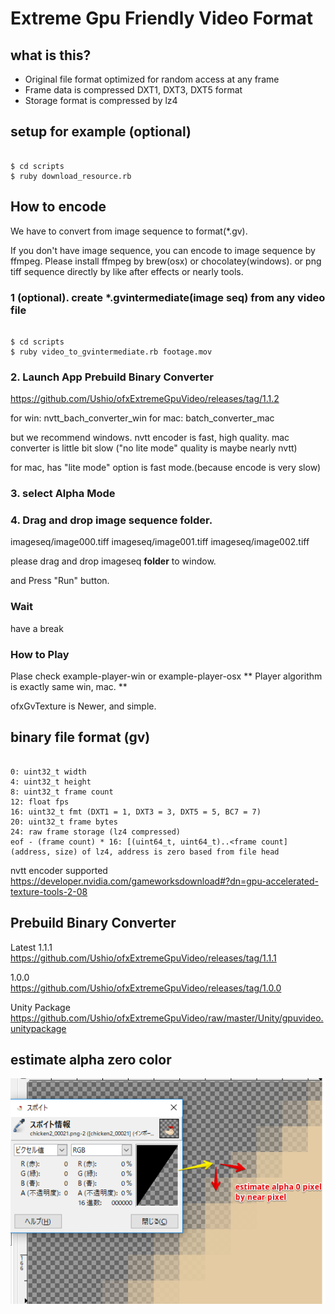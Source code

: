 # Extreme Gpu Friendly Video Format

## what is this?
- Original file format optimized for random access at any frame
- Frame data is compressed DXT1, DXT3, DXT5 format
- Storage format is compressed by lz4

## setup for example (optional)

```

$ cd scripts
$ ruby download_resource.rb

```

## How to encode
We have to convert from image sequence to format(\*.gv).

If you don't have image sequence, you can encode to image sequence by ffmpeg.
Please install ffmpeg by brew(osx) or chocolatey(windows).
or png tiff sequence directly by like after effects or nearly tools.

### 1 (optional). create \*.gvintermediate(image seq) from any video file

```

$ cd scripts
$ ruby video_to_gvintermediate.rb footage.mov

```

### 2. Launch App Prebuild Binary Converter
https://github.com/Ushio/ofxExtremeGpuVideo/releases/tag/1.1.2

for win: nvtt_bach_converter_win
for mac: batch_converter_mac

but we recommend windows. nvtt encoder is fast, high quality.
mac converter is little bit slow ("no lite mode" quality is maybe nearly nvtt)

for mac, has "lite mode" option is fast mode.(because encode is very slow)

### 3. select Alpha Mode

### 4. Drag and drop image sequence folder.
imageseq/image000.tiff
imageseq/image001.tiff
imageseq/image002.tiff

please drag and drop imageseq **folder** to window.

and Press "Run" button.

### Wait
have a break

### How to Play
Plase check example-player-win or example-player-osx
** Player algorithm is exactly same win, mac. **

ofxGvTexture is Newer, and simple.

## binary file format (gv)

```

0: uint32_t width
4: uint32_t height
8: uint32_t frame count
12: float fps
16: uint32_t fmt (DXT1 = 1, DXT3 = 3, DXT5 = 5, BC7 = 7)
20: uint32_t frame bytes
24: raw frame storage (lz4 compressed)
eof - (frame count) * 16: [(uint64_t, uint64_t)..<frame count] (address, size) of lz4, address is zero based from file head

```

nvtt encoder supported
https://developer.nvidia.com/gameworksdownload#?dn=gpu-accelerated-texture-tools-2-08


## Prebuild Binary Converter
Latest 1.1.1<br>
https://github.com/Ushio/ofxExtremeGpuVideo/releases/tag/1.1.1

1.0.0<br>
https://github.com/Ushio/ofxExtremeGpuVideo/releases/tag/1.0.0

Unity Package<br>
https://github.com/Ushio/ofxExtremeGpuVideo/raw/master/Unity/gpuvideo.unitypackage

## estimate alpha zero color

![demo](estimate.png)